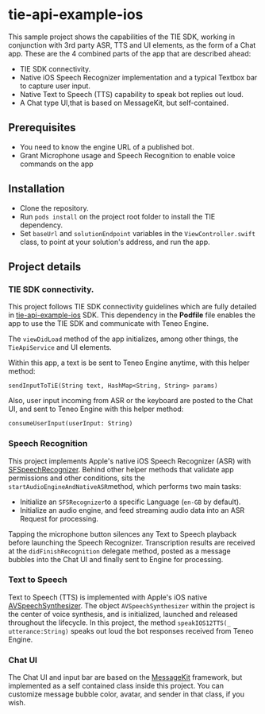 # tie-api-example-ios

This sample project shows the capabilities of the TIE SDK, working in conjunction with 3rd party ASR, TTS and UI elements, as the form of a Chat app. These are the 4 combined parts of the app that are described ahead:
   - TIE SDK connectivity.
   - Native iOS Speech Recognizer implementation and a typical Textbox bar to capture user input. 
   - Native Text to Speech (TTS) capability to speak bot replies out loud.
   - A Chat type UI,that is based on MessageKit, but self-contained.

## Prerequisites
   - You need to know the engine URL of a published bot.
   - Grant Microphone usage and Speech Recognition to enable voice commands on the app

## Installation
   - Clone the repository.
   - Run `pods install` on the project root folder to install the TIE dependency.
   - Set `baseUrl` and `solutionEndpoint` variables in the `ViewController.swift` class, to point at your solution's address, and run the app.


## Project details
### TIE SDK connectivity.
This project follows TIE SDK connectivity guidelines which are fully detailed in [tie-api-example-ios](https://github.com/artificialsolutions/tie-api-example-ios) SDK. This dependency in the **Podfile** file enables the app to use the TIE SDK and communicate with Teneo Engine.

The `viewDidLoad` method of the app initializes, among other things, the `TieApiService` and UI elements.

Within this app, a text is be sent to Teneo Engine anytime, with this helper method:

```
sendInputToTiE(String text, HashMap<String, String> params)
```

Also, user input incoming from ASR or the keyboard are posted to the Chat UI, and sent to Teneo Engine with this helper method: 

```
consumeUserInput(userInput: String)
```

### Speech Recognition
This project implements Apple's native iOS Speech Recognizer (ASR) with [SFSpeechRecognizer](https://developer.apple.com/documentation/speech/sfspeechrecognizer). Behind other helper methods that validate app permissions and other conditions, sits the `startAudioEngineAndNativeASR`method, which performs two main tasks:

- Initialize an `SFSRecognizer`to a specific Language (`en-GB` by default).
- Initialize an audio engine, and feed streaming audio data into an ASR Request for processing.

Tapping the microphone button silences any Text to Speech playback before launching the Speech Recognizer. Transcription results are received at the `didFinishRecognition` delegate method, posted as a message bubbles into the Chat UI and finally sent to Engine for processing.

### Text to Speech
Text to Speech (TTS) is implemented with Apple's iOS native [AVSpeechSynthesizer](https://developer.apple.com/documentation/avfoundation/avspeechsynthesizer). The object `AVSpeechSynthesizer` within the project is the center of voice synthesis, and is initialized, launched and released throughout the lifecycle. In this project, the method `speakIOS12TTS(_ utterance:String)` speaks out loud the bot responses received from Teneo Engine.

### Chat UI
The Chat UI and input bar are based on the [MessageKit](https://github.com/MessageKit/MessageKit) framework, but implemented as a self contained class inside this project.
You can customize message bubble color, avatar, and sender in that class, if you wish. 
